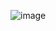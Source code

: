 ![image](https://user-images.githubusercontent.com/89897944/163546703-3adf4195-b9fe-4028-8abb-fea9e3dbbc30.png)
